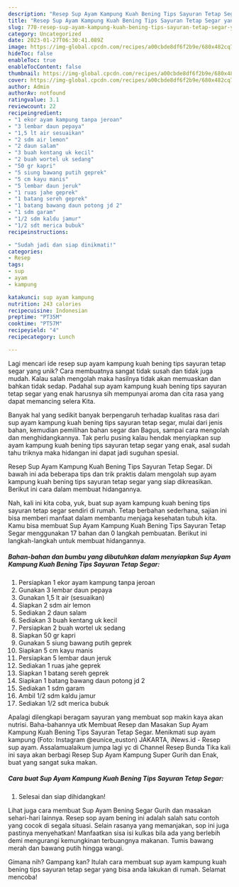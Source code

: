 ```yaml
---
description: "Resep Sup Ayam Kampung Kuah Bening Tips Sayuran Tetap Segar yang Lezat Sekali"
title: "Resep Sup Ayam Kampung Kuah Bening Tips Sayuran Tetap Segar yang Lezat Sekali"
slug: 770-resep-sup-ayam-kampung-kuah-bening-tips-sayuran-tetap-segar-yang-lezat-sekali
category: Uncategorized
date: 2023-01-27T06:30:41.089Z
image: https://img-global.cpcdn.com/recipes/a00cbde8df6f2b9e/680x482cq70/sup-ayam-kampung-kuah-bening-tips-sayuran-tetap-segar-foto-resep-utama.jpg
hideToc: false
enableToc: true
enableTocContent: false
thumbnail: https://img-global.cpcdn.com/recipes/a00cbde8df6f2b9e/680x482cq70/sup-ayam-kampung-kuah-bening-tips-sayuran-tetap-segar-foto-resep-utama.jpg
cover: https://img-global.cpcdn.com/recipes/a00cbde8df6f2b9e/680x482cq70/sup-ayam-kampung-kuah-bening-tips-sayuran-tetap-segar-foto-resep-utama.jpg
author: Admin
authorAv: notfound
ratingvalue: 3.1
reviewcount: 22
recipeingredient:
- "1 ekor ayam kampung tanpa jeroan"
- "3 lembar daun pepaya"
- "1,5 lt air sesuaikan"
- "2 sdm air lemon"
- "2 daun salam"
- "3 buah kentang uk kecil"
- "2 buah wortel uk sedang"
- "50 gr kapri"
- "5 siung bawang putih geprek"
- "5 cm kayu manis"
- "5 lembar daun jeruk"
- "1 ruas jahe geprek"
- "1 batang sereh geprek"
- "1 batang bawang daun potong jd 2"
- "1 sdm garam"
- "1/2 sdm kaldu jamur"
- "1/2 sdt merica bubuk"
recipeinstructions:

- "Sudah jadi dan siap dinikmati!"
categories:
- Resep
tags:
- sup
- ayam
- kampung

katakunci: sup ayam kampung 
nutrition: 243 calories
recipecuisine: Indonesian
preptime: "PT35M"
cooktime: "PT57M"
recipeyield: "4"
recipecategory: Lunch

---
```





Lagi mencari ide resep sup ayam kampung kuah bening tips sayuran tetap segar yang unik? Cara membuatnya sangat tidak susah dan tidak juga mudah. Kalau salah mengolah maka hasilnya tidak akan memuaskan dan bahkan tidak sedap. Padahal sup ayam kampung kuah bening tips sayuran tetap segar yang enak harusnya sih mempunyai aroma dan cita rasa yang dapat memancing selera Kita.





Banyak hal yang sedikit banyak berpengaruh terhadap kualitas rasa dari sup ayam kampung kuah bening tips sayuran tetap segar, mulai dari jenis bahan, kemudian pemilihan bahan segar dan Bagus, sampai cara mengolah dan menghidangkannya. Tak perlu pusing kalau hendak menyiapkan sup ayam kampung kuah bening tips sayuran tetap segar yang enak,      asal sudah tahu triknya maka hidangan ini dapat jadi suguhan spesial.














Resep Sup Ayam Kampung Kuah Bening Tips Sayuran Tetap Segar. Di bawah ini ada beberapa tips dan trik praktis dalam mengolah sup ayam kampung kuah bening tips sayuran tetap segar yang siap dikreasikan. Berikut ini cara dalam membuat hidangannya.






Nah, kali ini kita coba, yuk, buat sup ayam kampung kuah bening tips sayuran tetap segar sendiri di rumah. Tetap berbahan sederhana, sajian ini bisa memberi manfaat dalam membantu menjaga kesehatan tubuh kita. Kamu bisa membuat Sup Ayam Kampung Kuah Bening Tips Sayuran Tetap Segar menggunakan 17 bahan dan 0 langkah pembuatan. Berikut ini langkah-langkah untuk membuat hidangannya.

<!--inarticleads1-->

##### Bahan-bahan dan bumbu yang dibutuhkan dalam menyiapkan Sup Ayam Kampung Kuah Bening Tips Sayuran Tetap Segar:

1. Persiapkan 1 ekor ayam kampung tanpa jeroan
1. Gunakan 3 lembar daun pepaya
1. Gunakan 1,5 lt air (sesuaikan)
1. Siapkan 2 sdm air lemon
1. Sediakan 2 daun salam
1. Sediakan 3 buah kentang uk kecil
1. Persiapkan 2 buah wortel uk sedang
1. Siapkan 50 gr kapri
1. Gunakan 5 siung bawang putih geprek
1. Siapkan 5 cm kayu manis
1. Persiapkan 5 lembar daun jeruk
1. Sediakan 1 ruas jahe geprek
1. Siapkan 1 batang sereh geprek
1. Siapkan 1 batang bawang daun potong jd 2
1. Sediakan 1 sdm garam
1. Ambil 1/2 sdm kaldu jamur
1. Sediakan 1/2 sdt merica bubuk


Apalagi dilengkapi beragam sayuran yang membuat sop makin kaya akan nutrisi. Baha-bahannya utk Membuat Resep dan Masakan Sup Ayam Kampung Kuah Bening Tips Sayuran Tetap Segar. Menikmati sup ayam kampung (Foto: Instagram @eunice_euston⁣⁣⁣) JAKARTA, iNews.id - Resep sup ayam. Assalamualaikum jumpa lagi yc di Channel Resep Bunda Tika kali ini saya akan berbagi Resep Sup Ayam Kampung Super Gurih dan Enak, buat yang sangat suka makan. 

<!--inarticleads2-->

##### Cara buat Sup Ayam Kampung Kuah Bening Tips Sayuran Tetap Segar:


1. Selesai dan siap dihidangkan!

Lihat juga cara membuat Sup Ayam Bening Segar Gurih dan masakan sehari-hari lainnya. Resep sop ayam bening ini adalah salah satu contoh yang cocok di segala situasi. Selain rasanya yang memanjakan, sop ini juga pastinya menyehatkan! Manfaatkan sisa isi kulkas bila ada yang berlebih demi mengurangi kemungkinan terbuangnya makanan. Tumis bawang merah dan bawang putih hingga wangi. 

Gimana nih? Gampang kan? Itulah cara membuat sup ayam kampung kuah bening tips sayuran tetap segar yang bisa anda lakukan di rumah. Selamat mencoba!
